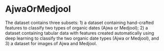 # AjwaOrMedjool
The dataset contains three subsets: 1) a dataset containing hand-crafted features to classify two types of organic dates (Ajwa or Medjool); 2) a dataset containing tabular data with features created automatically using deep learning to classify the two organic date types (Ajwa or Medjool), and 3) a dataset for images of Ajwa and Medjool.
